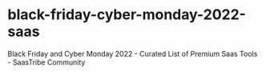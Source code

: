 # black-friday-cyber-monday-2022-saas
Black Friday and Cyber Monday 2022 - Curated List of Premium Saas Tools - SaasTribe Community
